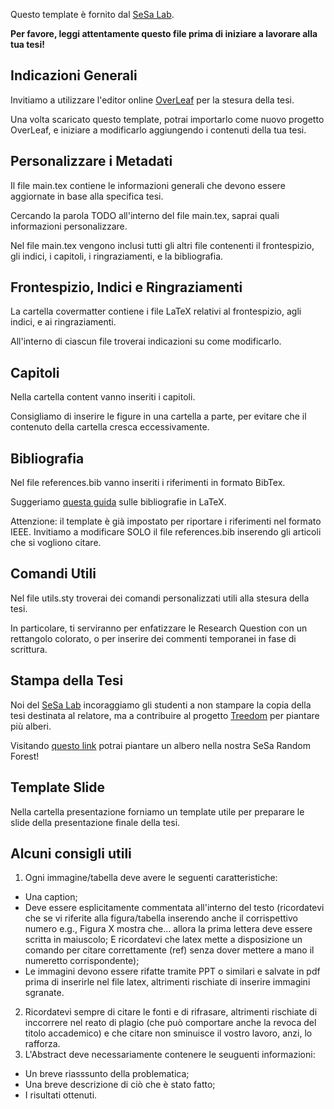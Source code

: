 Questo template è fornito dal [SeSa Lab](https://sesalabunisa.github.io/).

**Per favore, leggi attentamente questo file prima di iniziare a lavorare alla tua tesi!**

## Indicazioni Generali

Invitiamo a utilizzare l'editor online [OverLeaf](https://it.overleaf.com/) per la stesura della tesi.

Una volta scaricato questo template, potrai importarlo come nuovo progetto OverLeaf, e iniziare a modificarlo aggiungendo i contenuti della tua tesi.

## Personalizzare i Metadati

Il file main.tex contiene le informazioni generali che devono essere aggiornate in base alla specifica tesi.

Cercando la parola TODO all'interno del file main.tex, saprai quali informazioni personalizzare.

Nel file main.tex vengono inclusi tutti gli altri file contenenti il frontespizio, gli indici, i capitoli, i ringraziamenti, e la bibliografia.

## Frontespizio, Indici e Ringraziamenti

La cartella covermatter contiene i file LaTeX relativi al frontespizio, agli indici, e ai ringraziamenti.

All'interno di ciascun file troverai indicazioni su come modificarlo.

## Capitoli

Nella cartella content vanno inseriti i capitoli. 

Consigliamo di inserire le figure in una cartella a parte, per evitare che il contenuto della cartella cresca eccessivamente.

## Bibliografia 

Nel file references.bib vanno inseriti i riferimenti in formato BibTex.

Suggeriamo [questa guida](https://www.overleaf.com/learn/latex/Bibliography_management_with_bibtex) sulle bibliografie in LaTeX.

Attenzione: il template è già impostato per riportare i riferimenti nel formato IEEE. Invitiamo a modificare SOLO il file references.bib inserendo gli articoli che si vogliono citare.

## Comandi Utili

Nel file utils.sty troverai dei comandi personalizzati utili alla stesura della tesi.

In particolare, ti serviranno per enfatizzare le Research Question con un rettangolo colorato, o per inserire dei commenti temporanei in fase di scrittura.

## Stampa della Tesi

Noi del [SeSa Lab](https://sesalabunisa.github.io/) incoraggiamo gli studenti a non stampare la copia della tesi destinata al relatore, ma a contribuire al progetto [Treedom](https://www.treedom.net/it/) per piantare più alberi.

Visitando [questo link](https://www.treedom.net/it/user/sesalab/event/sesa-random-forest) potrai piantare un albero nella nostra SeSa Random Forest!

## Template Slide

Nella cartella presentazione forniamo un template utile per preparare le slide della presentazione finale della tesi.


## Alcuni consigli utili

1. Ogni immagine/tabella deve avere le seguenti caratteristiche:
* Una caption;
* Deve essere esplicitamente commentata all'interno del testo (ricordatevi che se vi riferite alla figura/tabella inserendo anche il corrispettivo numero e.g., Figura X mostra che... allora la prima lettera deve essere scritta in maiuscolo; E ricordatevi che latex mette a disposizione un comando per citare correttamente (ref) senza dover mettere a mano il numeretto corrispondente);
* Le immagini devono essere rifatte tramite PPT o similari e salvate in pdf prima di inserirle nel file latex, altrimenti rischiate di inserire immagini sgranate.
2. Ricordatevi sempre di citare le fonti e di rifrasare, altrimenti rischiate di inccorrere nel reato di plagio (che può comportare anche la revoca del titolo accademico) e che citare non sminuisce il vostro lavoro, anzi, lo rafforza.
3. L'Abstract deve necessariamente contenere le seuguenti informazioni:
* Un breve riasssunto della problematica;
* Una breve descrizione di ciò che è stato fatto;
* I risultati ottenuti.


